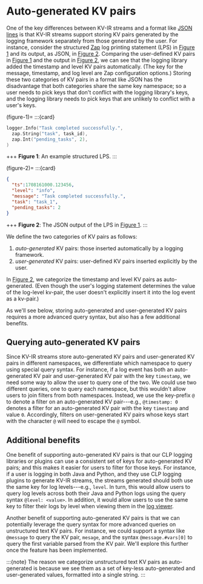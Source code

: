 # Auto-generated KV pairs

One of the key differences between KV-IR streams and a format like [JSON lines][json-lines] is that
KV-IR streams support storing KV pairs generated by the logging framework separately from those
generated by the user. For instance, consider the structured [Zap] log printing statement (LPS) in
[Figure 1](#figure-1) and its output, as JSON, in [Figure 2](#figure-2). Comparing the user-defined
KV pairs in [Figure 1](#figure-1) and the output in [Figure 2](#figure-2), we can see that the
logging library added the timestamp and level KV pairs automatically. (The key for the message,
timestamp, and log level are Zap configuration options.) Storing these two categories of KV pairs in
a format like JSON has the disadvantage that both categories share the same key namespace; so a user
needs to pick keys that don't conflict with the logging library's keys, and the logging library
needs to pick keys that are unlikely to conflict with a user's keys.

(figure-1)=
:::{card}

```go
logger.Info("Task completed successfully.",
  zap.String("task", task_id),
  zap.Int("pending_tasks", 2),
)
```

+++
**Figure 1**: An example structured LPS.
:::

(figure-2)=
:::{card}

```json
{
  "ts":1708161000.123456,
  "level": "info",
  "message": "Task completed successfully.",
  "task": "task_1",
  "pending_tasks": 2
}
```

+++
**Figure 2**: The JSON output of the LPS in [Figure 1](#figure-1).
:::

We define the two categories of KV pairs as follows:

1. *auto-generated* KV pairs: those inserted automatically by a logging framework.
2. *user-generated* KV pairs: user-defined KV pairs inserted explicitly by the user.

In [Figure 2](#figure-2), we categorize the timestamp and level KV pairs as auto-generated. (Even
though the user's logging statement determines the value of the log-level kv-pair, the user doesn't
explicitly insert it into the log event as a kv-pair.)

As we'll see below, storing auto-generated and user-generated KV pairs requires a more advanced
query syntax, but also has a few additional benefits.

## Querying auto-generated KV pairs

Since KV-IR streams store auto-generated KV pairs and user-generated KV pairs in different
namespaces, we differentiate which namespace to query using special query syntax. For instance, if a
log event has both an auto-generated KV pair and user-generated KV pair with the key `timestamp`, we
need some way to allow the user to query one of the two. We could use two different queries, one to
query each namespace, but this wouldn't allow users to join filters from both namespaces. Instead,
we use the key-prefix `@` to denote a filter on an auto-generated KV pair---e.g., `@timestamp: 0`
denotes a filter for an auto-generated KV pair with the key `timestamp` and value `0`. Accordingly,
filters on user-generated KV pairs whose keys start with the character `@` will need to escape the
`@` symbol.

## Additional benefits

One benefit of supporting auto-generated KV pairs is that our CLP logging libraries or plugins can
use a consistent set of keys for auto-generated KV pairs; and this makes it easier for users to
filter for those keys. For instance, if a user is logging in both Java and Python, and they use CLP
logging plugins to generate KV-IR streams, the streams generated should both use the same key for
log levels---e.g., `level`. In turn, this would allow users to query log levels across both their
Java and Python logs using the query syntax `@level: <value>`. In addition, it would allow users to
use the same key to filter their logs by level when viewing them in the [log viewer][log-viewer].

Another benefit of supporting auto-generated KV pairs is that we can potentially leverage
the query syntax for more advanced queries on unstructured text KV pairs. For instance, we could
support a syntax like `@message` to query the KV pair, `mesage`, and the syntax `@message.#vars[0]`
to query the first variable parsed from the KV pair. We'll explore this further once the feature has
been implemented.

:::{note}
The reason we categorize unstructured text KV pairs as auto-generated is because we see them as a
set of key-less auto-generated and user-generated values, formatted into a single string.
:::

[json-lines]: https://jsonlines.org/
[log-viewer]: https://github.com/y-scope/yscope-log-viewer
[Zap]: https://github.com/uber-go/zap
